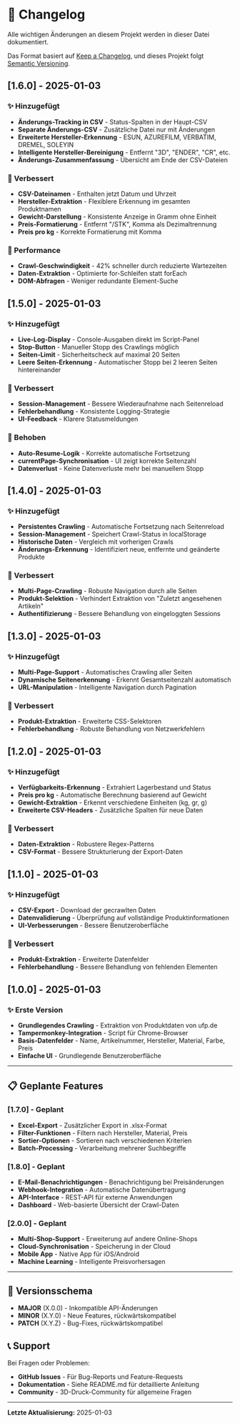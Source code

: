 # 📝 Changelog

Alle wichtigen Änderungen an diesem Projekt werden in dieser Datei dokumentiert.

Das Format basiert auf [Keep a Changelog](https://keepachangelog.com/de/1.0.0/),
und dieses Projekt folgt [Semantic Versioning](https://semver.org/lang/de/).

## [1.6.0] - 2025-01-03

### ✨ Hinzugefügt
- **Änderungs-Tracking in CSV** - Status-Spalten in der Haupt-CSV
- **Separate Änderungs-CSV** - Zusätzliche Datei nur mit Änderungen
- **Erweiterte Hersteller-Erkennung** - ESUN, AZUREFILM, VERBATIM, DREMEL, SOLEYIN
- **Intelligente Hersteller-Bereinigung** - Entfernt "3D", "ENDER", "CR", etc.
- **Änderungs-Zusammenfassung** - Übersicht am Ende der CSV-Dateien

### 🔧 Verbessert
- **CSV-Dateinamen** - Enthalten jetzt Datum und Uhrzeit
- **Hersteller-Extraktion** - Flexiblere Erkennung im gesamten Produktnamen
- **Gewicht-Darstellung** - Konsistente Anzeige in Gramm ohne Einheit
- **Preis-Formatierung** - Entfernt "/STK", Komma als Dezimaltrennung
- **Preis pro kg** - Korrekte Formatierung mit Komma

### 🚀 Performance
- **Crawl-Geschwindigkeit** - 42% schneller durch reduzierte Wartezeiten
- **Daten-Extraktion** - Optimierte for-Schleifen statt forEach
- **DOM-Abfragen** - Weniger redundante Element-Suche

## [1.5.0] - 2025-01-03

### ✨ Hinzugefügt
- **Live-Log-Display** - Console-Ausgaben direkt im Script-Panel
- **Stop-Button** - Manueller Stopp des Crawlings möglich
- **Seiten-Limit** - Sicherheitscheck auf maximal 20 Seiten
- **Leere Seiten-Erkennung** - Automatischer Stopp bei 2 leeren Seiten hintereinander

### 🔧 Verbessert
- **Session-Management** - Bessere Wiederaufnahme nach Seitenreload
- **Fehlerbehandlung** - Konsistente Logging-Strategie
- **UI-Feedback** - Klarere Statusmeldungen

### 🐛 Behoben
- **Auto-Resume-Logik** - Korrekte automatische Fortsetzung
- **currentPage-Synchronisation** - UI zeigt korrekte Seitenzahl
- **Datenverlust** - Keine Datenverluste mehr bei manuellem Stopp

## [1.4.0] - 2025-01-03

### ✨ Hinzugefügt
- **Persistentes Crawling** - Automatische Fortsetzung nach Seitenreload
- **Session-Management** - Speichert Crawl-Status in localStorage
- **Historische Daten** - Vergleich mit vorherigen Crawls
- **Änderungs-Erkennung** - Identifiziert neue, entfernte und geänderte Produkte

### 🔧 Verbessert
- **Multi-Page-Crawling** - Robuste Navigation durch alle Seiten
- **Produkt-Selektion** - Verhindert Extraktion von "Zuletzt angesehenen Artikeln"
- **Authentifizierung** - Bessere Behandlung von eingeloggten Sessions

## [1.3.0] - 2025-01-03

### ✨ Hinzugefügt
- **Multi-Page-Support** - Automatisches Crawling aller Seiten
- **Dynamische Seitenerkennung** - Erkennt Gesamtseitenzahl automatisch
- **URL-Manipulation** - Intelligente Navigation durch Pagination

### 🔧 Verbessert
- **Produkt-Extraktion** - Erweiterte CSS-Selektoren
- **Fehlerbehandlung** - Robuste Behandlung von Netzwerkfehlern

## [1.2.0] - 2025-01-03

### ✨ Hinzugefügt
- **Verfügbarkeits-Erkennung** - Extrahiert Lagerbestand und Status
- **Preis pro kg** - Automatische Berechnung basierend auf Gewicht
- **Gewicht-Extraktion** - Erkennt verschiedene Einheiten (kg, gr, g)
- **Erweiterte CSV-Headers** - Zusätzliche Spalten für neue Daten

### 🔧 Verbessert
- **Daten-Extraktion** - Robustere Regex-Patterns
- **CSV-Format** - Bessere Strukturierung der Export-Daten

## [1.1.0] - 2025-01-03

### ✨ Hinzugefügt
- **CSV-Export** - Download der gecrawlten Daten
- **Datenvalidierung** - Überprüfung auf vollständige Produktinformationen
- **UI-Verbesserungen** - Bessere Benutzeroberfläche

### 🔧 Verbessert
- **Produkt-Extraktion** - Erweiterte Datenfelder
- **Fehlerbehandlung** - Bessere Behandlung von fehlenden Elementen

## [1.0.0] - 2025-01-03

### ✨ Erste Version
- **Grundlegendes Crawling** - Extraktion von Produktdaten von ufp.de
- **Tampermonkey-Integration** - Script für Chrome-Browser
- **Basis-Datenfelder** - Name, Artikelnummer, Hersteller, Material, Farbe, Preis
- **Einfache UI** - Grundlegende Benutzeroberfläche

---

## 📋 Geplante Features

### [1.7.0] - Geplant
- **Excel-Export** - Zusätzlicher Export in .xlsx-Format
- **Filter-Funktionen** - Filtern nach Hersteller, Material, Preis
- **Sortier-Optionen** - Sortieren nach verschiedenen Kriterien
- **Batch-Processing** - Verarbeitung mehrerer Suchbegriffe

### [1.8.0] - Geplant
- **E-Mail-Benachrichtigungen** - Benachrichtigung bei Preisänderungen
- **Webhook-Integration** - Automatische Datenübertragung
- **API-Interface** - REST-API für externe Anwendungen
- **Dashboard** - Web-basierte Übersicht der Crawl-Daten

### [2.0.0] - Geplant
- **Multi-Shop-Support** - Erweiterung auf andere Online-Shops
- **Cloud-Synchronisation** - Speicherung in der Cloud
- **Mobile App** - Native App für iOS/Android
- **Machine Learning** - Intelligente Preisvorhersagen

---

## 🔄 Versionsschema

- **MAJOR** (X.0.0) - Inkompatible API-Änderungen
- **MINOR** (X.Y.0) - Neue Features, rückwärtskompatibel
- **PATCH** (X.Y.Z) - Bug-Fixes, rückwärtskompatibel

## 📞 Support

Bei Fragen oder Problemen:
- **GitHub Issues** - Für Bug-Reports und Feature-Requests
- **Dokumentation** - Siehe README.md für detaillierte Anleitung
- **Community** - 3D-Druck-Community für allgemeine Fragen

---

**Letzte Aktualisierung:** 2025-01-03
